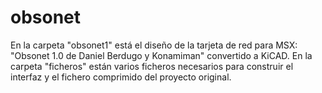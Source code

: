 # obsonet
En la carpeta "obsonet1" está el diseño de la tarjeta de red para MSX: "Obsonet 1.0 de Daniel Berdugo y Konamiman" convertido a KiCAD.
En la carpeta "ficheros" están varios ficheros necesarios para construir el interfaz y el fichero comprimido del proyecto original.

